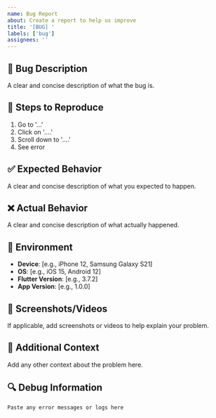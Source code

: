 ```yaml
---
name: Bug Report
about: Create a report to help us improve
title: '[BUG] '
labels: ['bug']
assignees: ''
---
```


## 🐛 Bug Description
A clear and concise description of what the bug is.

## 🔄 Steps to Reproduce
1. Go to '...'
2. Click on '....'
3. Scroll down to '....'
4. See error

## ✅ Expected Behavior
A clear and concise description of what you expected to happen.

## ❌ Actual Behavior
A clear and concise description of what actually happened.

## 📱 Environment
- **Device**: [e.g., iPhone 12, Samsung Galaxy S21]
- **OS**: [e.g., iOS 15, Android 12]
- **Flutter Version**: [e.g., 3.7.2]
- **App Version**: [e.g., 1.0.0]

## 📸 Screenshots/Videos
If applicable, add screenshots or videos to help explain your problem.

## 📝 Additional Context
Add any other context about the problem here.

## 🔍 Debug Information
```
Paste any error messages or logs here
``` 